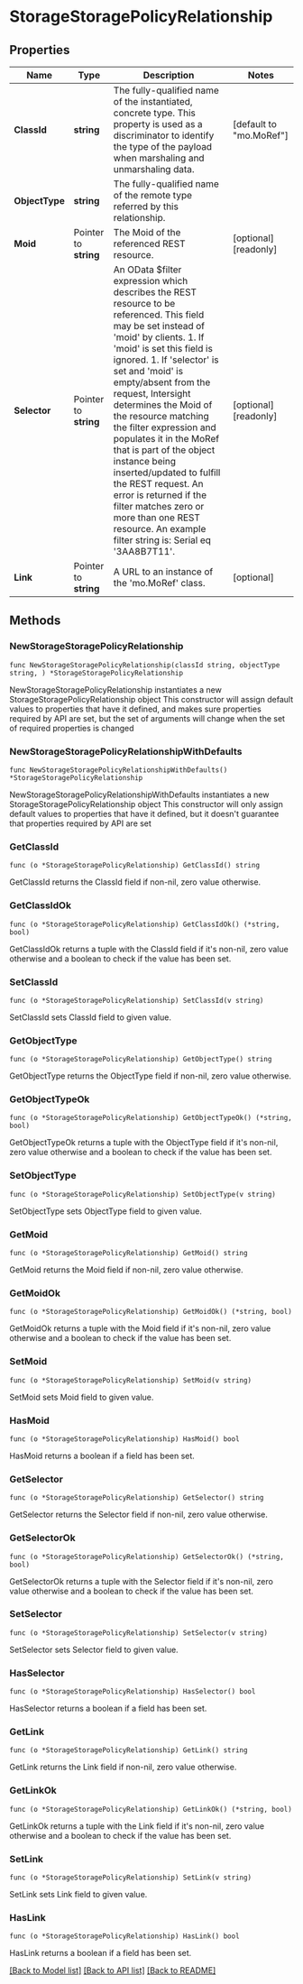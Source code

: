 # StorageStoragePolicyRelationship

## Properties

Name | Type | Description | Notes
------------ | ------------- | ------------- | -------------
**ClassId** | **string** | The fully-qualified name of the instantiated, concrete type. This property is used as a discriminator to identify the type of the payload when marshaling and unmarshaling data. | [default to "mo.MoRef"]
**ObjectType** | **string** | The fully-qualified name of the remote type referred by this relationship. | 
**Moid** | Pointer to **string** | The Moid of the referenced REST resource. | [optional] [readonly] 
**Selector** | Pointer to **string** | An OData $filter expression which describes the REST resource to be referenced. This field may be set instead of &#39;moid&#39; by clients. 1. If &#39;moid&#39; is set this field is ignored. 1. If &#39;selector&#39; is set and &#39;moid&#39; is empty/absent from the request, Intersight determines the Moid of the resource matching the filter expression and populates it in the MoRef that is part of the object instance being inserted/updated to fulfill the REST request. An error is returned if the filter matches zero or more than one REST resource. An example filter string is: Serial eq &#39;3AA8B7T11&#39;. | [optional] [readonly] 
**Link** | Pointer to **string** | A URL to an instance of the &#39;mo.MoRef&#39; class. | [optional] 

## Methods

### NewStorageStoragePolicyRelationship

`func NewStorageStoragePolicyRelationship(classId string, objectType string, ) *StorageStoragePolicyRelationship`

NewStorageStoragePolicyRelationship instantiates a new StorageStoragePolicyRelationship object
This constructor will assign default values to properties that have it defined,
and makes sure properties required by API are set, but the set of arguments
will change when the set of required properties is changed

### NewStorageStoragePolicyRelationshipWithDefaults

`func NewStorageStoragePolicyRelationshipWithDefaults() *StorageStoragePolicyRelationship`

NewStorageStoragePolicyRelationshipWithDefaults instantiates a new StorageStoragePolicyRelationship object
This constructor will only assign default values to properties that have it defined,
but it doesn't guarantee that properties required by API are set

### GetClassId

`func (o *StorageStoragePolicyRelationship) GetClassId() string`

GetClassId returns the ClassId field if non-nil, zero value otherwise.

### GetClassIdOk

`func (o *StorageStoragePolicyRelationship) GetClassIdOk() (*string, bool)`

GetClassIdOk returns a tuple with the ClassId field if it's non-nil, zero value otherwise
and a boolean to check if the value has been set.

### SetClassId

`func (o *StorageStoragePolicyRelationship) SetClassId(v string)`

SetClassId sets ClassId field to given value.


### GetObjectType

`func (o *StorageStoragePolicyRelationship) GetObjectType() string`

GetObjectType returns the ObjectType field if non-nil, zero value otherwise.

### GetObjectTypeOk

`func (o *StorageStoragePolicyRelationship) GetObjectTypeOk() (*string, bool)`

GetObjectTypeOk returns a tuple with the ObjectType field if it's non-nil, zero value otherwise
and a boolean to check if the value has been set.

### SetObjectType

`func (o *StorageStoragePolicyRelationship) SetObjectType(v string)`

SetObjectType sets ObjectType field to given value.


### GetMoid

`func (o *StorageStoragePolicyRelationship) GetMoid() string`

GetMoid returns the Moid field if non-nil, zero value otherwise.

### GetMoidOk

`func (o *StorageStoragePolicyRelationship) GetMoidOk() (*string, bool)`

GetMoidOk returns a tuple with the Moid field if it's non-nil, zero value otherwise
and a boolean to check if the value has been set.

### SetMoid

`func (o *StorageStoragePolicyRelationship) SetMoid(v string)`

SetMoid sets Moid field to given value.

### HasMoid

`func (o *StorageStoragePolicyRelationship) HasMoid() bool`

HasMoid returns a boolean if a field has been set.

### GetSelector

`func (o *StorageStoragePolicyRelationship) GetSelector() string`

GetSelector returns the Selector field if non-nil, zero value otherwise.

### GetSelectorOk

`func (o *StorageStoragePolicyRelationship) GetSelectorOk() (*string, bool)`

GetSelectorOk returns a tuple with the Selector field if it's non-nil, zero value otherwise
and a boolean to check if the value has been set.

### SetSelector

`func (o *StorageStoragePolicyRelationship) SetSelector(v string)`

SetSelector sets Selector field to given value.

### HasSelector

`func (o *StorageStoragePolicyRelationship) HasSelector() bool`

HasSelector returns a boolean if a field has been set.

### GetLink

`func (o *StorageStoragePolicyRelationship) GetLink() string`

GetLink returns the Link field if non-nil, zero value otherwise.

### GetLinkOk

`func (o *StorageStoragePolicyRelationship) GetLinkOk() (*string, bool)`

GetLinkOk returns a tuple with the Link field if it's non-nil, zero value otherwise
and a boolean to check if the value has been set.

### SetLink

`func (o *StorageStoragePolicyRelationship) SetLink(v string)`

SetLink sets Link field to given value.

### HasLink

`func (o *StorageStoragePolicyRelationship) HasLink() bool`

HasLink returns a boolean if a field has been set.


[[Back to Model list]](../README.md#documentation-for-models) [[Back to API list]](../README.md#documentation-for-api-endpoints) [[Back to README]](../README.md)


